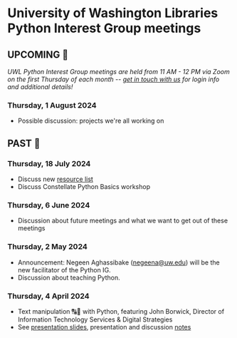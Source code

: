 # University of Washington Libraries Python Interest Group meetings

## UPCOMING 🔭
*UWL Python Interest Group meetings are held from 11 AM - 12 PM via Zoom on the first Thursday of each month -- [get in touch with us](https://github.com/uwlib-python-ig/meetings/blob/main/README.md#get-in-touch-with-the-pig) for login info and additional details!*

### Thursday, 1 August 2024
- Possible discussion: projects we're all working on

## PAST 📜

### Thursday, 18 July 2024
- Discuss new [resource list](https://github.com/uwlib-python-ig/shared-01/blob/main/python-resources-062524.md)
- Discuss Constellate Python Basics workshop

### Thursday, 6 June 2024
- Discussion about future meetings and what we want to get out of these meetings

### Thursday, 2 May 2024
- Announcement: Negeen Aghassibake (negeena@uw.edu) will be the new facilitator of the Python IG.
- Discussion about teaching Python. 

### Thursday, 4 April 2024
- Text manipulation 🔠🔡 with Python, featuring John Borwick, Director of Information Technology Services & Digital Strategies
- See [presentation slides](https://github.com/uwlib-python-ig/meetings/blob/main/presentation_materials/20240404_text_manipulation.pdf), presentation and discussion [notes](20240404_text_manipulation.md)

